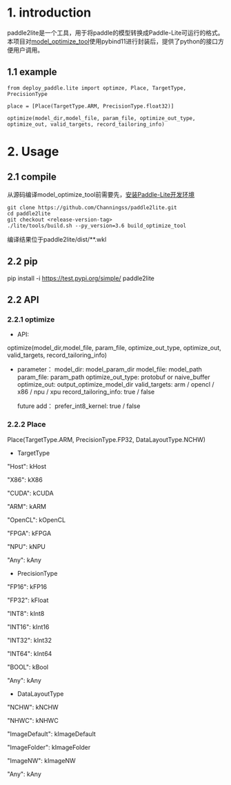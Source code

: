 # 1. introduction

paddle2lite是一个工具，用于将paddle的模型转换成Paddle-Lite可运行的格式。本项目对[model_optimize_tool](https://paddlepaddle.github.io/Paddle-Lite/v2.2.0/model_optimize_tool/)使用pybind11进行封装后，提供了python的接口方便用户调用。

## 1.1 example 
```
from deploy_paddle.lite import optimze, Place, TargetType, PrecisionType
   
place = [Place(TargetType.ARM, PrecisionType.float32)]
   
optimize(model_dir,model_file, param_file, optimize_out_type, optimize_out, valid_targets, record_tailoring_info)
```

# 2. Usage

## 2.1 compile
从源码编译model_optimize_tool前需要先，[安装Paddle-Lite开发环境](https://paddlepaddle.github.io/Paddle-Lite/v2.2.0/source_compile/)

```
git clone https://github.com/Channingss/paddle2lite.git
cd paddle2lite
git checkout <release-version-tag>
./lite/tools/build.sh --py_version=3.6 build_optimize_tool
```

编译结果位于paddle2lite/dist/**.wkl
## 2.2 pip 

pip install -i https://test.pypi.org/simple/ paddle2lite

## 2.2 API

### 2.2.1 optimize

- API:

optimize(model_dir,model_file, param_file, optimize_out_type, optimize_out, valid_targets, record_tailoring_info)
- parameter：
   model_dir: model_param_dir
   model_file: model_path
   param_file: param_path
   optimize_out_type: protobuf or naive_buffer
   optimize_out: output_optimize_model_dir
   valid_targets: arm / opencl / x86 / npu / xpu
   record_tailoring_info: true / false
   
   future add：
   prefer_int8_kernel: true / false
   
### 2.2.2 Place

Place(TargetType.ARM, PrecisionType.FP32, DataLayoutType.NCHW)

- TargetType

"Host": kHost

"X86": kX86

"CUDA": kCUDA

"ARM": kARM

"OpenCL": kOpenCL

"FPGA": kFPGA

"NPU": kNPU

"Any": kAny

- PrecisionType

"FP16": kFP16

"FP32": kFloat

"INT8": kInt8

"INT16": kInt16

"INT32": kInt32

"INT64": kInt64

"BOOL": kBool

"Any": kAny

- DataLayoutType

"NCHW": kNCHW

"NHWC": kNHWC

"ImageDefault": kImageDefault

"ImageFolder": kImageFolder

"ImageNW": kImageNW

"Any": kAny
